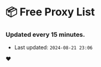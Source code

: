 # :package: Free Proxy List
### Updated every 15 minutes.

- Last updated: `2024-08-21 23:06`

:heart:
